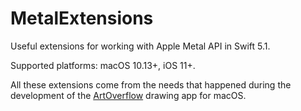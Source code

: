 # MetalExtensions
Useful extensions for working with Apple Metal API in Swift 5.1.

Supported platforms: macOS 10.13+, iOS 11+.

All these extensions come from the needs that happened during the development of the [ArtOverflow](https://artoverflow.io) drawing app for macOS.
